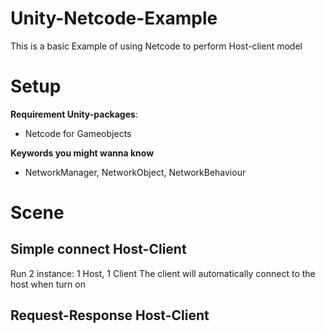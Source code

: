 # Unity-Netcode-Example
This is a basic Example of using Netcode to perform Host-client model

# Setup
**Requirement Unity-packages**:
- Netcode for Gameobjects

**Keywords you might wanna know**
- NetworkManager, NetworkObject, NetworkBehaviour

# Scene 
## Simple connect Host-Client
Run 2 instance: 1 Host, 1 Client
The client will automatically connect to the host when turn on

## Request-Response Host-Client